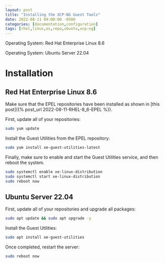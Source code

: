```yaml
---
layout: post
title: "Installing the XCP-NG Guest Tools"
date: 2022-08-11 09:00:00 -0500
categories: [documentation,configuration]
tags: [rhel,linux,os,repo,ubuntu,xcp-ng]
---
```


Operating System: Red Hat Enterprise Linux 8.6

Operating System: Ubuntu Server 22.04

# Installation

## Red Hat Enterprise Linux 8.6

Make sure that the EPEL repositories have been installed as shown in [this post]({% post_url 2022-08-11-RHEL-8_6-EPEL %}).

First, update all of your repositories:

```bash
sudo yum update
```

Install the Guest Utilities from the EPEL repository:

```bash
sudo yum install xe-guest-utilities-latest
```

Finally, make sure to enable and start the Guest Utilities service, and then reboot the system.

```bash
sudo systemctl enable xe-linux-distribution
sudo systemctl start xe-linux-distribution
sudo reboot now
```

## Ubuntu Server 22.04

First, update all of your repositories and upgrade all packages:

```bash
sudo apt update && sudo apt upgrade -y
```

Install the Guest Utilities:

```bash
sudo apt install xe-guest-utilities
```

Once completed, restart the server:

```bash
sudo reboot now
```